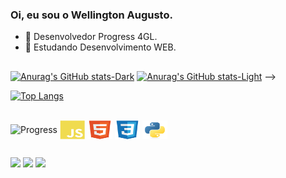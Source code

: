 ### Oi, eu sou o Wellington Augusto. 
- 🔭 Desenvolvedor Progress 4GL.
- 🌱 Estudando Desenvolvimento WEB.
##
[![Anurag's GitHub stats-Dark](https://github-readme-stats.vercel.app/api?username=WellingtonAugusto87&show_icons=true&theme=dark#gh-dark-mode-only)](https://github.com/WellingtonAugusto87/github-readme-stats#gh-dark-mode-only)
[![Anurag's GitHub stats-Light](https://github-readme-stats.vercel.app/api?username=WellingtonAugusto87&show_icons=true&theme=default#gh-light-mode-only)](https://github.com/WellingtonAugusto87/github-readme-stats#gh-light-mode-only) -->

[![Top Langs](https://github-readme-stats.vercel.app/api/top-langs/?username=WellingtonAugusto87&layout=donut)](https://github.com/WellingtonAugusto87/github-readme-stats)

<!--![Top Langs](https://github-readme-stats.vercel.app/api/top-langs/?username=WellingtonAugusto87&hide_progress=true) -->

<div style="display: inline_block"><br>
  <img align="center" alt="Progress" height="30" width="40"   src="https://camo.githubusercontent.com/515239f29984726c9c8bb33d56267206b941b526ae8272db809c337f4dd551a5/68747470733a2f2f7a76672e67616c6c65727963646e2e76736173736574732e696f2f657874656e73696f6e732f7a76672f7673636f64652d6f6561626c2f302e322e322f313437363335353136373034392f4d6963726f736f66742e56697375616c53747564696f2e53657276696365732e49636f6e732e44656661756c74">
  <img align="center" alt="Js" height="30" width="40" src="https://raw.githubusercontent.com/devicons/devicon/master/icons/javascript/javascript-plain.svg">
  <img align="center" alt="HTML" height="30" width="40" src="https://raw.githubusercontent.com/devicons/devicon/master/icons/html5/html5-original.svg">
  <img align="center" alt="CSS" height="30" width="40" src="https://raw.githubusercontent.com/devicons/devicon/master/icons/css3/css3-original.svg">
  <img align="center" alt="Python" height="30" width="40" src="https://raw.githubusercontent.com/devicons/devicon/master/icons/python/python-original.svg">
</div>
  
  ##
 
<div> 
  <a href="https://instagram.com/wellingtonaugusto_" target="_blank"><img src="https://img.shields.io/badge/-Instagram-%23E4405F?style=for-the-badge&logo=instagram&logoColor=white" target="_blank"></a>
  <a href = "mailto:wellingtonaugusto67@gmail.com"><img src="https://img.shields.io/badge/-Gmail-%23333?style=for-the-badge&logo=gmail&logoColor=white" target="_blank"></a>
  <a href="https://www.linkedin.com/in/wellington-augusto-s" target="_blank"><img src="https://img.shields.io/badge/-LinkedIn-%230077B5?style=for-the-badge&logo=linkedin&logoColor=white" target="_blank"></a>
</div>

<!--![Snake animation](https://github.com/WellingtonAugusto87/WellingtonAugusto87/blob/output/github-contribution-grid-snake.svg)-->
<!--
**WellingtonAugusto87/WellingtonAugusto87** is a ✨ _special_ ✨ repository because its `README.md` (this file) appears on your GitHub profile.

Here are some ideas to get you started:

- 🔭 I’m currently working on ...
- 🌱 I’m currently learning ...
- 👯 I’m looking to collaborate on ...
- 🤔 I’m looking for help with ...
- 💬 Ask me about ...
- 📫 How to reach me: ...
- 😄 Pronouns: ...
- ⚡ Fun fact: ...
-->
